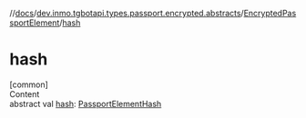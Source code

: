 //[docs](../../../index.md)/[dev.inmo.tgbotapi.types.passport.encrypted.abstracts](../index.md)/[EncryptedPassportElement](index.md)/[hash](hash.md)



# hash  
[common]  
Content  
abstract val [hash](hash.md): [PassportElementHash](../index.md#%5Bdev.inmo.tgbotapi.types.passport.encrypted.abstracts%2FPassportElementHash%2F%2F%2FPointingToDeclaration%2F%5D%2FClasslikes%2F625018081)  



